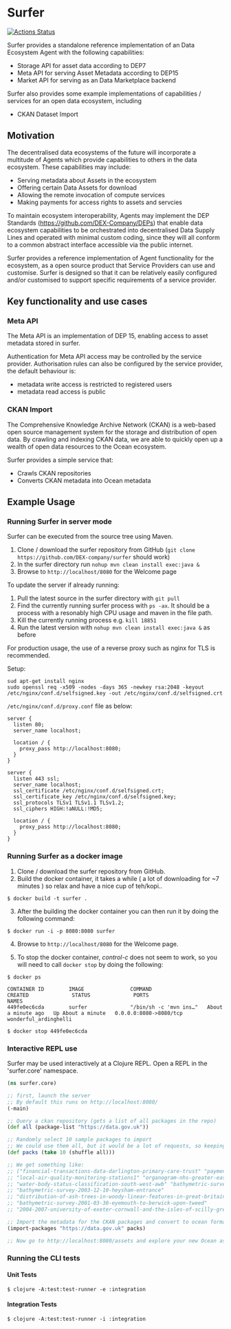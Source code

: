 # Surfer

[![Actions Status](https://github.com/DEX-Company/surfer/workflows/CI/badge.svg)](https://github.com/DEX-Company/surfer/actions)

Surfer provides a standalone reference implementation of an Data Ecosystem Agent with the following capabilities:

- Storage API for asset data according to DEP7
- Meta API for serving Asset Metadata according to DEP15
- Market API for serving as an Data Marketplace backend

Surfer also provides some example implementations of capabilities / services for an open data ecosystem, including
- CKAN Dataset Import


## Motivation

The decentralised data ecosystems of the future will incorporate a multitude of Agents which provide capabilities
to others in the data ecosystem. These capabilities may include:
 
 - Serving metadata about Assets in the ecosystem
 - Offering certain Data Assets for download
 - Allowing the remote invocation of compute services
 - Making payments for access rights to assets and servcies

To maintain ecosystem interoperability, Agents may implement the DEP Standards (https://github.com/DEX-Company/DEPs) 
that enable data ecosystem capabilities to be orchestrated into decentralised Data Supply Lines and operated with 
minimal custom coding, since they will all conform to a common abstract interface accessible via the public internet.

Surfer provides a reference implementation of Agent functionality for the ecosystem, as a open source product 
that Service Providers can use and customise. Surfer is designed so that it can be relatively easily configured 
and/or customised to support specific requirements of a service provider.

## Key functionality and use cases

### Meta API

The Meta API is an implementation of DEP 15, enabling access to asset metadata stored in surfer.

Authentication for Meta API access may be controlled by the service provider. Authorisation rules can also be
configured by the service provider, the default behaviour is:
- metadata write access is restricted to registered users
- metadata read access is public

### CKAN Import

The Comprehensive Knowledge Archive Network (CKAN) is a web-based open source management system for the storage and distribution of open data. By crawling and indexing CKAN data, we are able to quickly open up a wealth of open data resources to the Ocean ecosystem.

Surfer provides a simple service that:
- Crawls CKAN repositories
- Converts CKAN metadata into Ocean metadata

## Example Usage


### Running Surfer in server mode

Surfer can be executed from the source tree using Maven.

1. Clone / download the surfer repository from GitHub (`git clone https://github.com/DEX-company/surfer` should work)
2. In the surfer directory run `nohup mvn clean install exec:java &`
3. Browse to `http://localhost/8080` for the Welcome page

To update the server if already running:

1. Pull the latest source in the surfer directory with `git pull`
2. Find the currently running surfer process with `ps -ax`. It should be a process with a resonably high CPU usage and maven in the file path.
3. Kill the currently running process e.g. `kill 18851`
4. Run the latest version with `nohup mvn clean install exec:java &` as before

For production usage, the use of a reverse proxy such as nginx for TLS is recommended.

Setup:
```
sud apt-get install nginx
sudo openssl req -x509 -nodes -days 365 -newkey rsa:2048 -keyout /etc/nginx/conf.d/selfsigned.key -out /etc/nginx/conf.d/selfsigned.crt
```

`/etc/nginx/conf.d/proxy.conf` file as below:

```
server {
  listen 80;
  server_name localhost;

  location / {
    proxy_pass http://localhost:8080;
  }
}

server {
  listen 443 ssl;
  server_name localhost;
  ssl_certificate /etc/nginx/conf.d/selfsigned.crt;
  ssl_certificate_key /etc/nginx/conf.d/selfsigned.key;
  ssl_protocols TLSv1 TLSv1.1 TLSv1.2;
  ssl_ciphers HIGH:!aNULL:!MD5;

  location / {
    proxy_pass http://localhost:8080;
  }
}
```


### Running Surfer as a docker image

1. Clone / download the surfer repository from GitHub.
2. Build the docker container, it takes a while ( a lot of downloading for ~7 minutes ) so relax and have a nice cup of teh/kopi..

```
$ docker build -t surfer .
```

3. After the building the docker container you can then run it by doing the following command:

```
$ docker run -i -p 8080:8080 surfer
```

4. Browse to `http://localhost/8080` for the Welcome page.

5. To stop the docker container, *control-c* does not seem to work, so you will need to call `docker stop` by doing the following:
```
$ docker ps

CONTAINER ID        IMAGE               COMMAND                  CREATED              STATUS              PORTS                    NAMES
449fe0ec6cda        surfer              "/bin/sh -c 'mvn ins…"   About a minute ago   Up About a minute   0.0.0.0:8080->8080/tcp   wonderful_ardinghelli

$ docker stop 449fe0ec6cda
```

### Interactive REPL use

Surfer may be used interactively at a Clojure REPL. Open a REPL in the 'surfer.core' namespace.

```clojure
(ns surfer.core)

;; first, launch the server
;; By default this runs on http://localhost:8080/
(-main)

;; Query a ckan repository (gets a list of all packages in the repo)
(def all (package-list "https://data.gov.uk"))

;; Randomly select 10 sample packages to import
;; We could use them all, but it would be a lot of requests, so keeping small for test purposes
(def packs (take 10 (shuffle all)))

;; We get something like:
;; ("financial-transactions-data-darlington-primary-care-trust" "payment-recalls"
;; "local-air-quality-monitoring-stations1" "organogram-nhs-greater-east-midlands-csu"
;; "water-body-status-classification-south-west-awb" "bathymetric-survey-2002-07-31-liverpool-stages"
;; "bathymetric-survey-2003-12-10-heysham-entrance"
;; "distribution-of-ash-trees-in-woody-linear-features-in-great-britain"
;; "bathymetric-survey-2001-03-30-eyemouth-to-berwick-upon-tweed"
;; "2004-2007-university-of-exeter-cornwall-and-the-isles-of-scilly-grey-seal-survey1")

;; Import the metadata for the CKAN packages and convert to ocean format
(import-packages "https://data.gov.uk" packs)

;; Now go to http://localhost:8080/assets and explore your new Ocean assets!

```

### Running the CLI tests

#### Unit Tests

```
$ clojure -A:test:test-runner -e :integration
```

#### Integration Tests

```
$ clojure -A:test:test-runner -i :integration
```
